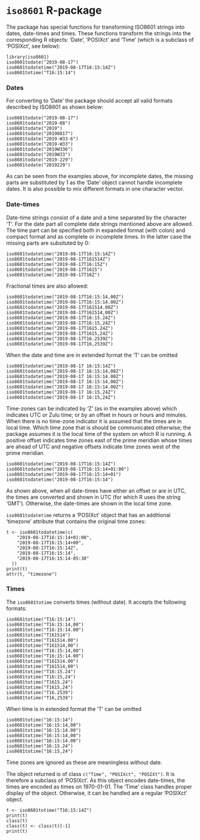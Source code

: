 

# `iso8601` R-package 

The package has special functions for transforming ISO8601 strings into dates,
date-times and times. These functions transform the strings into the
corresponding R objects: ‘Date’, ‘POSIXct’ and ‘Time’ (which is a subclass of
‘POSIXct’, see below):
```{.R}
library(iso8601)
iso8601todate("2019-08-17")
iso8601todatetime("2019-08-17T16:15:14Z")
iso8601totime("T16:15:14")
```

### Dates

For converting to ‘Date’ the package should accept all valid formats described
by ISO8601 as shown below:
```{.R}
iso8601todate("2019-08-17")
iso8601todate("2019-08")
iso8601todate("2019")
iso8601todate("20190817")
iso8601todate("2019-W33-6")
iso8601todate("2019-W33")
iso8601todate("2019W336")
iso8601todate("2019W33")
iso8601todate("2019-229")
iso8601todate("2019229")
```
As can be seen from the examples above, for incomplete dates, the missing parts
are substituted by 1 as the ‘Date’ object cannot handle incomplete dates. It is
also possible to mix different formats in one character vector.

### Date-times

Date-time strings consist of a date and a time separated by the character ‘T’.
For the date part all complete date strings mentioned above are allowed. The
time part can be specified both in expanded format (with colon) and compact
format and as complete or incomplete times. In the latter case the missing parts
are subsituted by 0:

```{.R}
iso8601todatetime("2019-08-17T16:15:14Z")
iso8601todatetime("2019-08-17T161514Z")
iso8601todatetime("2019-08-17T16:15Z")
iso8601todatetime("2019-08-17T1615")
iso8601todatetime("2019-08-17T16Z")
```

Fractional times are also allowed:

```{.R}
iso8601todatetime("2019-08-17T16:15:14,00Z")
iso8601todatetime("2019-08-17T16:15:14.00Z")
iso8601todatetime("2019-08-17T161514.00Z")
iso8601todatetime("2019-08-17T161514,00Z")
iso8601todatetime("2019-08-17T16:15.24Z")
iso8601todatetime("2019-08-17T16:15,24Z")
iso8601todatetime("2019-08-17T1615.24Z")
iso8601todatetime("2019-08-17T1615,24Z")
iso8601todatetime("2019-08-17T16.2539Z")
iso8601todatetime("2019-08-17T16,2539Z")
```
When the date and time are in extended format the ‘T’ can be omitted

```{.R}
iso8601todatetime("2019-08-17 16:15:14Z")
iso8601todatetime("2019-08-17 16:15:14,00Z")
iso8601todatetime("2019-08-17 16:15:14.00Z")
iso8601todatetime("2019-08-17 16:15:14,00Z")
iso8601todatetime("2019-08-17 16:15:14.00Z")
iso8601todatetime("2019-08-17 16:15.24Z")
iso8601todatetime("2019-08-17 16:15,24Z")
```

Time-zones can be indicated by ‘Z’ (as in the examples above) which indicates
UTC or Zulu time; or by an offset in hours or hours and minutes. When there is
no time-zone indicator it is assumed that the times are in local time. Which
time zone that is should be communicated otherwise; the package assumes it is
the local time of the system on which R is running. A positive offset indicates
time zones east of the prime meridian whose times are ahead of UTC and negative
offsets indicate time zones west of the prime meridian.

```{.R}
iso8601todatetime("2019-08-17T16:15:14Z")
iso8601todatetime("2019-08-17T16:15:14+01:00")
iso8601todatetime("2019-08-17T16:15:14+01")
iso8601todatetime("2019-08-17T16:15:14")
```

As shown above, when all date-times have either an offset or are in UTC, the
times are converted and shown in UTC (for which R uses the string ‘GMT’).
Otherwise, the date-times are shown in the local time zone.

`iso8601todatetime` returns a ‘POSIXct’ object that has an additional ‘timezone’
attribute that contains the original time zones:

```{.R}
t <- iso8601todatetime(c(
    "2019-08-17T16:15:14+01:00",
    "2019-08-17T16:15:14+00",
    "2019-08-17T16:15:14Z",
    "2019-08-17T16:15:14",
    "2019-08-17T16:15:14-05:30"
  )) 
print(t)
attr(t, "timezone")
```

### Times

The `iso8601totime` converts times (without date). It accepts the following
formats:

```{.R}
iso8601totime("T16:15:14")
iso8601totime("T16:15:14,00")
iso8601totime("T16:15:14.00")
iso8601totime("T161514")
iso8601totime("T161514.00")
iso8601totime("T161514,00")
iso8601totime("T16:15:14,00")
iso8601totime("T16:15:14.00")
iso8601totime("T161514.00")
iso8601totime("T161514,00")
iso8601totime("T16:15.24")
iso8601totime("T16:15,24")
iso8601totime("T1615.24")
iso8601totime("T1615,24")
iso8601totime("T16.2539")
iso8601totime("T16,2539")
```

When time is in extended format the ‘T’ can be omitted

```{.R}
iso8601totime("16:15:14")
iso8601totime("16:15:14,00")
iso8601totime("16:15:14.00")
iso8601totime("16:15:14,00")
iso8601totime("16:15:14.00")
iso8601totime("16:15.24")
iso8601totime("16:15,24")
```

Time zones are ignored as these are meaningless without date.

The object returned is of class `c("Time", "POSIXct", "POSIXt")`. It is
therefore a subclass of ‘POSIXct’. As this object encodes date-times, the times
are encoded as times on 1970-01-01. The ‘Time’ class handles proper display of
the object. Otherwise, it can be handled are a regular ‘POSIXct’ object.

```{.R}
t <- iso8601totime("T16:15:14Z")
print(t)
class(t)
class(t) <- class(t)[-1]
print(t)
```


